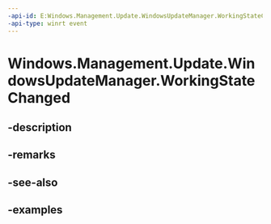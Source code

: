 ```yaml
---
-api-id: E:Windows.Management.Update.WindowsUpdateManager.WorkingStateChanged
-api-type: winrt event
---
```


# Windows.Management.Update.WindowsUpdateManager.WorkingStateChanged

<!--
public event Windows.Foundation.TypedEventHandler<Windows.Management.Update.WindowsUpdateManager,object> WorkingStateChanged;
-->


## -description

## -remarks

## -see-also

## -examples


